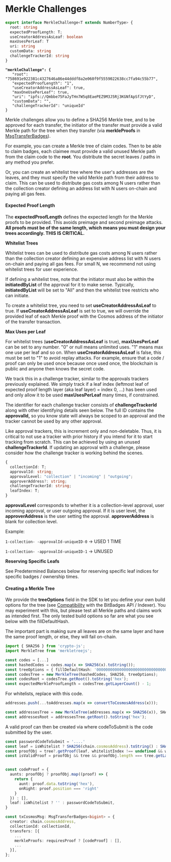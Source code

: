 # Merkle Challenges

```typescript
export interface MerkleChallenge<T extends NumberType> {
  root: string
  expectedProofLength: T;
  useCreatorAddressAsLeaf: boolean
  maxUsesPerLeaf: T
  uri: string
  customData: string
  challengeTrackerId: string
}
```

<pre class="language-json"><code class="lang-json"><strong>"merkleChallenge": {
</strong>   "root": "758691e922381c4327646a86e44dddf8a2e060f9f5559022638cc7fa94c55b77",
   "expectedProofLength": "1",
   "useCreatorAddressAsLeaf": true,
   "maxOneUsePerLeaf": true,
   "uri": "ipfs://Qmbbe75FaJyTHn7W5q8EaePEZ9M3J5Rj3KGNfApSfJtYyD",
   "customData": "",
   "challengeTrackerId": "uniqueId"
}
</code></pre>

Merkle challenges allow you to define a SHA256 Merkle tree, and to be approved for each transfer, the initiator of the transfer must provide a valid Merkle path for the tree when they transfer (via **merkleProofs** in [MsgTransferBadges](../../../cosmos-sdk-msgs/msgtransferbadges.md)).

For example, you can create a Merkle tree of claim codes. Then to be able to claim badges, each claimee must provide a valid unused Merkle path from the claim code to the **root**. You distribute the secret leaves / paths in any method you prefer.&#x20;

Or, you can create an whitelist tree where the user's addresses are the leaves, and they must specify the valid Merkle path from their address to claim. This can be used to distribute gas costs among N users rather than the collection creator defining an address list with N users on-chain and paying all gas fees.

#### Expected Proof Length

The **expectedProofLength** defines the expected length for the Merkle proofs to be provided. This avoids preimage and second preimage attacks. **All proofs must be of the same length, which means you must design your trees accordingly. THIS IS CRITICAL.**&#x20;

**Whitelist Trees**

Whitelist trees can be used to distribute gas costs among N users rather than the collection creator defining an expensive address list with N users on-chain and paying all gas fees. For small N, we recommend not using whitelist trees for user experience.

If defining a whitelist tree, note that the initiator must also be within the **initiatedByList** of the approval for it to make sense. Typically, **initiatedByList** will be set to "All" and then the whitelist tree restricts who can initiate.&#x20;

To create a whitelist tree, you need to set **useCreatorAddressAsLeaf** to true. If **useCreatorAddressAsLeaf** is set to true, we will override the provided leaf of each Merkle proof with the Cosmos address of the initiator of the transfer transaction.

**Max Uses per Leaf**

For whitelist trees (**useCreatorAddressAsLeaf** is true), **maxUsesPerLeaf** can be set to any number. "0" or null means unlimited uses. "1" means max one use per leaf and so on. When **useCreatorAddressAsLeaf** is false, this must be set to "1" to avoid replay attacks. For example, ensure that a code / proof can only be used once because once used once, the blockchain is public and anyone then knows the secret code.

We track this in a challenge tracker, similar to the approvals trackers previously explained. We simply track if a leaf index (leftmost leaf of expected proof length layer (aka leaf layer) = index 0, ...) has been used and only allow it to be used **maxUsesPerLeaf** many times, if constrained.&#x20;

The identifier for each challenge tracker consists of **challengeTrackerId** along with other identifying details seen below. The full ID contains the **approvalId,** so you know state will always be scoped to an approval and the tracker cannot be used by any other approval.

Like approval trackers, this is increment only and non-deletable. Thus, it is critical to not use a tracker with prior history if you intend for it to start tracking from scratch. This can be achieved by using an unused **challengeTrackerId**. If updating an approval with a challenge, please consider how the challenge tracker is working behind the scenes.

```typescript
{
  collectionId: T;
  approvalId: string;
  approvalLevel: "collection" | "incoming" | "outgoing";
  approverAddress?: string;
  challengeTrackerId: string;
  leafIndex: T;
}
```

**approvalLevel** corresponds to whether it is a collection-level approval, user incoming approval, or user outgoing approval. If it is user level, the **approverAddress** is the user setting the approval. **approverAddress** is blank for collection level.

Example:

`1-collection- -approvalId-uniqueID-0` -> USED 1 TIME

`1-collection- -approvalId-uniqueID-1` -> UNUSED

**Reserving Specific Leafs**

See Predetermined Balances below for reserving specific leaf indices for specific badges / ownership times.

#### **Creating a Merkle Tree**

We provide the **treeOptions** field in the SDK to let you define your own build options for the tree (see [Compatibility](../../../bitbadges-api/concepts/designing-for-compatibility.md) with the BitBadges API / Indexer). You may experiment with this, but please test all Merkle paths and claims work as intended first. The only tested build options so far are what you see below with the fillDefaultHash.

The important part is making sure all leaves are on the same layer and have the same proof length, or else, they will fail on-chain.

```typescript
import { SHA256 } from 'crypto-js';
import MerkleTree from 'merkletreejs';

const codes = [...]
const hashedCodes = codes.map(x => SHA256(x).toString());
const treeOptions = { fillDefaultHash: '0000000000000000000000000000000000000000000000000000000000000000' }
const codesTree = new MerkleTree(hashedCodes, SHA256, treeOptions);
const codesRoot = codesTree.getRoot().toString('hex');
const expectedMerkleProofLength = codesTree.getLayerCount() - 1;
```

For whitelists, replace with this code.

```typescript
addresses.push(...toAddresses.map(x => convertToCosmosAddress(x)));

const addressesTree = new MerkleTree(addresses.map(x => SHA256(x)), SHA256, treeOptions)
const addressesRoot = addressesTree.getRoot().toString('hex');
```

A valid proof can then be created via where codeToSubmit is the code submitted by the user.

```typescript
const passwordCodeToSubmit = '....'
const leaf = isWhitelist ? SHA256(chain.cosmosAddress).toString() : SHA256(passwordCodeToSubmit).toString();
const proofObj = tree?.getProof(leaf, whitelistIndex !== undefined && whitelistIndex >= 0 ? whitelistIndex : undefined);
const isValidProof = proofObj && tree && proofObj.length === tree.getLayerCount() - 1;


const codeProof = {
  aunts: proofObj ? proofObj.map((proof) => {
    return {
      aunt: proof.data.toString('hex'),
      onRight: proof.position === 'right'
    }
  }) : [],
  leaf: isWhitelist ? '' : passwordCodeToSubmit,
}

const txCosmosMsg: MsgTransferBadges<bigint> = {
  creator: chain.cosmosAddress,
  collectionId: collectionId,
  transfers: [{
    ...
    merkleProofs: requiresProof ? [codeProof] : [],
    ...
  }],
};
```
